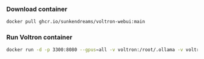 ### Download container
```bash
docker pull ghcr.io/sunkendreams/voltron-webui:main
```

### Run Voltron container
```bash
docker run -d -p 3300:8080 --gpus=all -v voltron:/root/.ollama -v voltron-webui:/app/backend/data --name voltron --restart always ghcr.io/sunkendreams/voltron-webui:ollama
```
